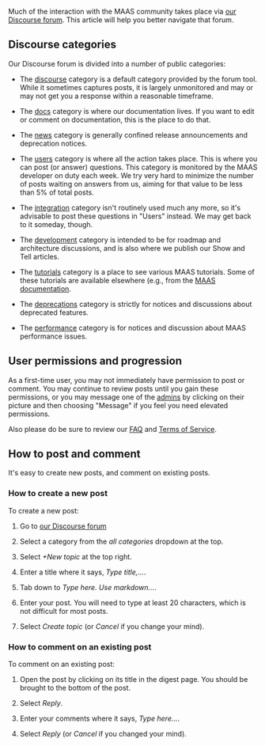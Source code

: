 <!-- "How to use the MAAS Discourse forum" -->
Much of the interaction with the MAAS community takes place via [our Discourse forum](https://discourse.maas.io/).  This article will help you better navigate that forum.

## Discourse categories

Our Discourse forum is divided into a number of public categories:

- The [discourse](https://discourse.maas.io/c/discourse/3) category is a default category provided by the forum tool.  While it sometimes captures posts, it is largely unmonitored and may or may not get you a response within a reasonable timeframe.

- The [docs](https://discourse.maas.io/c/docs/5) category is where our documentation lives.  If you want to edit or comment on documentation, this is the place to do that.

- The [news](https://discourse.maas.io/c/news/7) category is generally confined release announcements and deprecation notices.

- The [users](https://discourse.maas.io/c/users/8) category is where all the action takes place.  This is where you can post (or answer) questions.  This category is monitored by the MAAS developer on duty each week.  We try very hard to minimize the number of posts waiting on answers from us, aiming for that value to be less than 5% of total posts.

- The [integration](https://discourse.maas.io/c/integration/11) category isn't routinely used much any more, so it's advisable to post these questions in "Users" instead.  We may get back to it someday, though.

- The [development](https://discourse.maas.io/c/devel/13) category is intended to be for roadmap and architecture discussions, and is also where we publish our Show and Tell articles.

- The [tutorials](https://discourse.maas.io/c/tutorials/16) category is a place to see various MAAS tutorials.  Some of these tutorials are available elsewhere (e.g., from the [MAAS documentation](https://maas.io/docs).  

- The [deprecations](https://discourse.maas.io/c/deprecations/17) category is strictly for notices and discussions about deprecated features.

- The [performance](https://discourse.maas.io/c/maas-performance/26) category is for notices and discussion about MAAS performance issues.

## User permissions and progression

As a first-time user, you may not immediately have permission to post or comment.  You may continue to review posts until you gain these permissions, or you may message one of the [admins](https://discourse.maas.io/about) by clicking on their picture and then choosing "Message" if you feel you need elevated permissions.

Also please do be sure to review our [FAQ](https://discourse.maas.io/faq) and [Terms of Service](https://ubuntu.com/legal).

## How to post and comment

It's easy to create new posts, and comment on existing posts.

### How to create a new post

To create a new post:

1. Go to [our Discourse forum](https://discourse.maas.io/)

2. Select a category from the *all categories* dropdown at the top.

3. Select *+New topic* at the top right.

4. Enter a title where it says, *Type title,...*.

5. Tab down to *Type here.  Use markdown...*.

6. Enter your post.  You will need to type at least 20 characters, which is not difficult for most posts.

7. Select *Create topic* (or *Cancel* if you change your mind).

### How to comment on an existing post

To comment on an existing post:

1. Open the post by clicking on its title in the digest page.  You should be brought to the bottom of the post.

2. Select *Reply*. 

3. Enter your comments where it says, *Type here...*.

4. Select *Reply* (or *Cancel* if you changed your mind).


